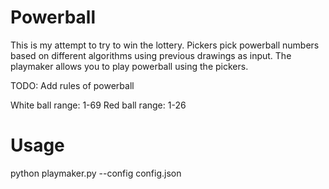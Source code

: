 # Powerball

This is my attempt to try to win the lottery. Pickers pick powerball numbers based on different
algorithms using previous drawings as input. The playmaker allows you to play powerball using
the pickers.

TODO: Add rules of powerball

White ball range: 1-69
Red ball range: 1-26

# Usage

python playmaker.py --config config.json
